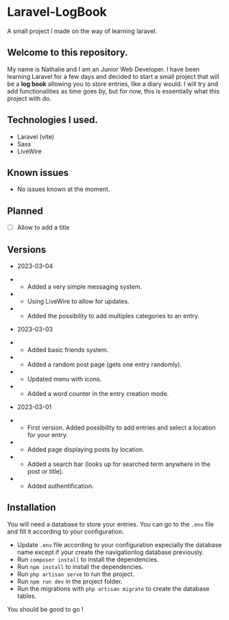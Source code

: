 # Laravel-LogBook
A small project I made on the way of learning laravel.

## Welcome to this repository.

My name is Nathalie and I am an Junior Web Developer. I have been learning Laravel for a few days and decided to start a small project that will be a **log book** allowing you to store entries, like a diary would. I will try and add functionalities as time goes by, but for now, this is essentially what this project with do.

## Technologies I used.

- Laravel (vite)
- Sass
- LiveWire

## Known issues

- No issues known at the moment.

## Planned

- [ ] Allow to add a title

## Versions 

- 2023-03-04
- - Added a very simple messaging system.
- - Using LiveWire to allow for updates.
- - Added the possibility to add multiples categories to an entry.

- 2023-03-03
- - Added basic friends system.
- - Added a random post page (gets one entry randomly).
- - Updated menu with icons.
- - Added a word counter in the entry creation mode.

- 2023-03-01 
- - First version. Added possibility to add entries and select a location for your entry.
- - Added page displaying posts by location.
- - Added a search bar (looks up for searched term anywhere in the post or title).
- - Added authentification.

## Installation 

You will need a database to store your entries. You can go to the ```.env``` file and fill it according to your configuration.

- Update ```.env``` file according to your configuration especially the database name except if your create the navigationlog database previously.
- Run ```composer install``` to install the dependencies.
- Run ```npm install``` to install the dependencies.
- Run ```php artisan serve``` to run the project.
- Run ```npm run dev``` in the project folder.
- Run the migrations with ```php artisan migrate``` to create the database tables.

You should be good to go !
